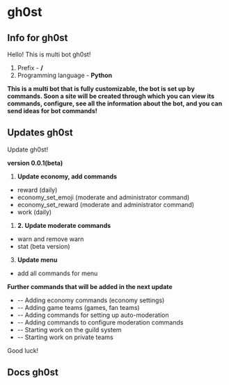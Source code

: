 # gh0st
## Info for gh0st
Hello!
This is multi bot gh0st!

1. Prefix - **/**
2. Programming language - **Python**

**This is a multi bot that is fully customizable, the bot is set up by commands. Soon a site will be created through which you can view its commands, configure, see all the information about the bot, and you can send ideas for bot commands!**

## Updates gh0st

Update gh0st!

**version 0.0.1(beta)**


1. **Update economy, add commands**
  * reward (daily)
  * economy_set_emoji (moderate and administrator command)
  * economy_set_reward (moderate and administrator command)
  * work (daily)
    
    
1. **2. Update moderate commands**
  * warn and remove warn
  * stat (beta version)


3. **Update menu**
  * add all commands for menu

**Further commands that will be added in the next update**

   * -- Adding economy commands (economy settings)
   * -- Adding game teams (games, fan teams)
   * -- Adding commands for setting up auto-moderation
   * -- Adding commands to configure moderation commands
   * -- Starting work on the guild system
   * -- Starting work on private teams

Good luck!

## Docs gh0st




